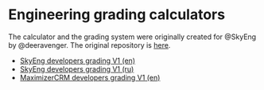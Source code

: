 # Engineering grading calculators

The calculator and the grading system were originally created for @SkyEng by @deeravenger. The original repository is [here](https://github.com/skyeng/grades).


- [SkyEng developers grading V1 (en)](https://deeravenger.github.io/grades/en.html?type=skyeng-developers-v1)
- [SkyEng developers grading V1 (ru)](https://deeravenger.github.io/grades/ru.html?type=skyeng-developers-v1)
- [MaximizerCRM developers grading V1 (en)](https://deeravenger.github.io/grades/en.html?type=developers-maximizer-v1)
